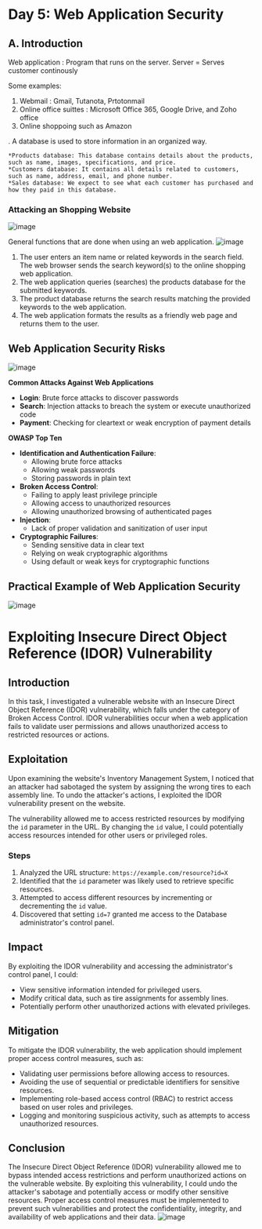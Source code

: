 # Day 5:   Web Application Security
## A. Introduction
Web application : Program that runs on the server. 
Server = Serves customer continously

Some examples: 
1. Webmail : Gmail, Tutanota, Prtotonmail
2. Online office suittes : Microsoft Office 365, Google Drive, and Zoho office
3. Online shoppoing such as Amazon 

. A database is used to store information in an organized way.


    *Products database: This database contains details about the products, such as name, images, specifications, and price.
    *Customers database: It contains all details related to customers, such as name, address, email, and phone number.
    *Sales database: We expect to see what each customer has purchased and how they paid in this database.



### Attacking an Shopping Website
![image](https://github.com/jerrinmg/30day/assets/166682032/19e6b9a9-e86d-4be8-bac9-e8e84a6161b4)

General functions that are done when using an web application. 
![image](https://github.com/jerrinmg/30day/assets/166682032/958d58d6-b330-4379-94c1-124b6883c5aa)

1. The user enters an item name or related keywords in the search field. The web browser sends the search keyword(s) to the online shopping web application.
2. The web application queries (searches) the products database for the submitted keywords.
3. The product database returns the search results matching the provided keywords to the web application.
4. The web application formats the results as a friendly web page and returns them to the user.


## Web Application Security Risks
![image](https://github.com/jerrinmg/30day/assets/166682032/fd1d75b6-6cf4-495d-8d4c-e46d44ee1eae)



**Common Attacks Against Web Applications**

* **Login**: Brute force attacks to discover passwords
* **Search**: Injection attacks to breach the system or execute unauthorized code
* **Payment**: Checking for cleartext or weak encryption of payment details

**OWASP Top Ten**

* **Identification and Authentication Failure**:
	+ Allowing brute force attacks
	+ Allowing weak passwords
	+ Storing passwords in plain text
* **Broken Access Control**:
	+ Failing to apply least privilege principle
	+ Allowing access to unauthorized resources
	+ Allowing unauthorized browsing of authenticated pages
* **Injection**:
	+ Lack of proper validation and sanitization of user input
* **Cryptographic Failures**:
	+ Sending sensitive data in clear text
	+ Relying on weak cryptographic algorithms
	+ Using default or weak keys for cryptographic functions



## Practical Example of Web Application Security


   ![image](https://github.com/jerrinmg/30day/assets/166682032/6ce06947-0ca1-4304-b258-1c54a635838c)


# Exploiting Insecure Direct Object Reference (IDOR) Vulnerability

## Introduction
In this task, I investigated a vulnerable website with an Insecure Direct Object Reference (IDOR) vulnerability, which falls under the category of Broken Access Control. IDOR vulnerabilities occur when a web application fails to validate user permissions and allows unauthorized access to restricted resources or actions.

## Exploitation
Upon examining the website's Inventory Management System, I noticed that an attacker had sabotaged the system by assigning the wrong tires to each assembly line. To undo the attacker's actions, I exploited the IDOR vulnerability present on the website.

The vulnerability allowed me to access restricted resources by modifying the `id` parameter in the URL. By changing the `id` value, I could potentially access resources intended for other users or privileged roles.

### Steps
1. Analyzed the URL structure: `https://example.com/resource?id=X`
2. Identified that the `id` parameter was likely used to retrieve specific resources.
3. Attempted to access different resources by incrementing or decrementing the `id` value.
4. Discovered that setting `id=7` granted me access to the Database administrator's control panel.

## Impact
By exploiting the IDOR vulnerability and accessing the administrator's control panel, I could:
- View sensitive information intended for privileged users.
- Modify critical data, such as tire assignments for assembly lines.
- Potentially perform other unauthorized actions with elevated privileges.

## Mitigation
To mitigate the IDOR vulnerability, the web application should implement proper access control measures, such as:
- Validating user permissions before allowing access to resources.
- Avoiding the use of sequential or predictable identifiers for sensitive resources.
- Implementing role-based access control (RBAC) to restrict access based on user roles and privileges.
- Logging and monitoring suspicious activity, such as attempts to access unauthorized resources.

## Conclusion
The Insecure Direct Object Reference (IDOR) vulnerability allowed me to bypass intended access restrictions and perform unauthorized actions on the vulnerable website. By exploiting this vulnerability, I could undo the attacker's sabotage and potentially access or modify other sensitive resources. Proper access control measures must be implemented to prevent such vulnerabilities and protect the confidentiality, integrity, and availability of web applications and their data.
![image](https://github.com/jerrinmg/30day/assets/166682032/6a56d31b-8ad9-48f7-ae87-f5675af97b30)



